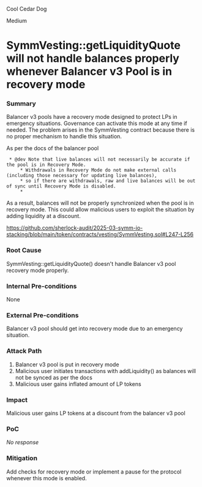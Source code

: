 Cool Cedar Dog

Medium

# SymmVesting::getLiquidityQuote will not handle balances properly whenever Balancer v3 Pool is in recovery mode

### Summary

Balancer v3 pools have a recovery mode designed to protect LPs in emergency situations. Governance can activate this mode at any time if needed.
The problem arises in the SymmVesting contract because there is no proper mechanism to handle this situation.

As per the docs of the balancer pool
```solidity 
 * @dev Note that live balances will not necessarily be accurate if the pool is in Recovery Mode.
     * Withdrawals in Recovery Mode do not make external calls (including those necessary for updating live balances),
     * so if there are withdrawals, raw and live balances will be out of sync until Recovery Mode is disabled.
     *
```
As a result, balances will not be properly synchronized when the pool is in recovery mode. This could allow malicious users to exploit the situation by adding liquidity at a discount.

https://github.com/sherlock-audit/2025-03-symm-io-stacking/blob/main/token/contracts/vesting/SymmVesting.sol#L247-L256

### Root Cause

SymmVesting::getLiquidityQuote() doesn't handle Balancer v3 pool recovery mode properly.

### Internal Pre-conditions

None

### External Pre-conditions

Balancer v3 pool should get into recovery mode due to an emergency situation.

### Attack Path

1. Balancer v3 pool is put in recovery mode
2. Malicious user initiates transactions with addLiquidity() as balances will not be synced as per the docs
3. Malicious user gains inflated amount of LP tokens

### Impact

Malicious user gains LP tokens at a discount from the balancer v3 pool

### PoC

_No response_

### Mitigation

Add checks for recovery mode or implement a pause for the protocol whenever this mode is enabled.